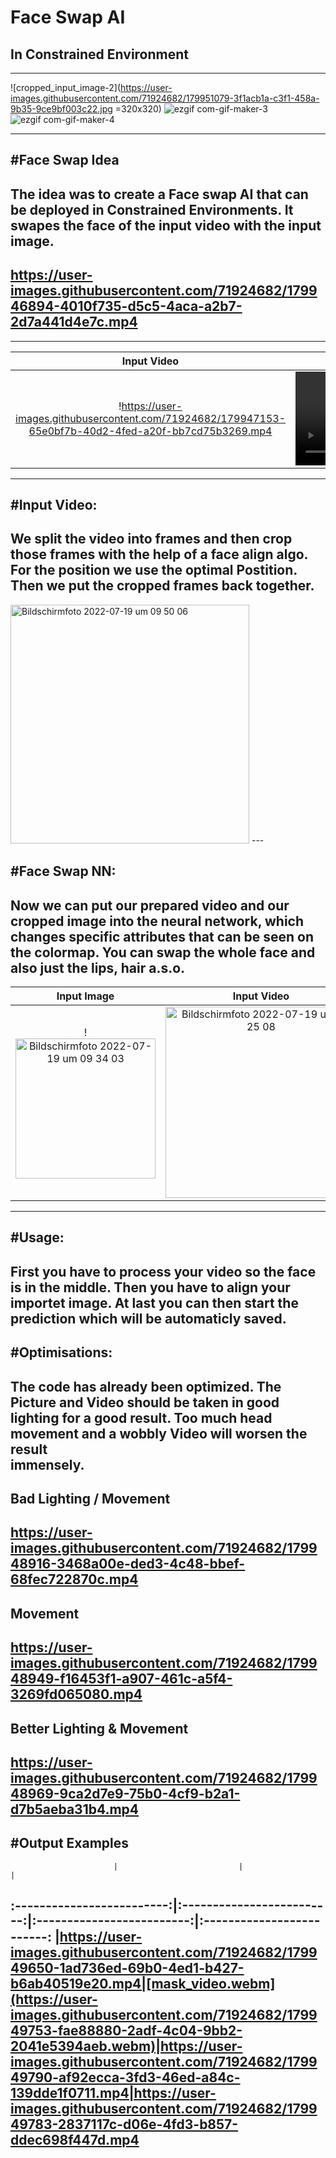 # Face Swap AI
## In Constrained Environment
---

![cropped_input_image-2](https://user-images.githubusercontent.com/71924682/179951079-3f1acb1a-c3f1-458a-9b35-9ce9bf003c22.jpg =320x320)
![ezgif com-gif-maker-3](https://user-images.githubusercontent.com/71924682/179952109-f0e9c279-a1b7-4daa-805e-8051fa8115ae.gif)
![ezgif com-gif-maker-4](https://user-images.githubusercontent.com/71924682/179952116-24957de3-5ded-4be2-b723-8fb258449cc6.gif)






---
#Face Swap Idea
---
The idea was to create a Face swap AI that can be deployed in Constrained Environments. 
It swapes the face of the input video with the input image.
---
https://user-images.githubusercontent.com/71924682/179946894-4010f735-d5c5-4aca-a2b7-2d7a441d4e7c.mp4
---

---
Input Video                |  Processed Video
:-------------------------:|:-------------------------:
!https://user-images.githubusercontent.com/71924682/179947153-65e0bf7b-40d2-4fed-a20f-bb7cd75b3269.mp4   |  ![video3.webm](https://user-images.githubusercontent.com/71924682/179947249-bdb5cee7-4369-42df-bcf5-72427aa3ed9f.webm)

---
#Input Video:
---
We split the video into frames
and then crop those frames with
the help of a face align algo.
For the position we use the
optimal Postition. Then we
put the cropped frames
back together. 
---
<img width="382" alt="Bildschirmfoto 2022-07-19 um 09 50 06" src="https://user-images.githubusercontent.com/71924682/179947822-515b0fb6-5ee5-4456-be51-687fd9fc7395.png">
---

#Face Swap NN:
---
Now we can put our prepared video and our cropped image into the neural network, which changes specific attributes that can be seen on the colormap. You can swap the whole face and also just the lips, hair a.s.o.
---
Input Image                | Input Video               | Output Video
:-------------------------:|:-------------------------:|:-------------------------:
|!<img width="224" alt="Bildschirmfoto 2022-07-19 um 09 34 03" src="https://user-images.githubusercontent.com/71924682/179948115-4ea8c375-3698-4f35-a2f3-b11e0a11691a.png">|<img width="306" alt="Bildschirmfoto 2022-07-19 um 09 25 08" src="https://user-images.githubusercontent.com/71924682/179948200-c40981cf-b60f-4827-85c9-a378e02c742e.png">|<img width="306" alt="Bildschirmfoto 2022-07-19 um 09 38 37" src="https://user-images.githubusercontent.com/71924682/179948303-41423ed1-59e0-4848-b9de-c5639f1e8d97.png">
---
#Usage:
---
First you have to process your video so 
the face is in the middle. Then you have 
to align your importet image. At last you 
can then start the prediction which will 
be automaticly saved.
---
#Optimisations:
---
The code has already been optimized. The Picture
and Video should be taken in good lighting
for a good result. Too much head movement
and a wobbly Video will worsen the result <br>
immensely.
---
## Bad Lighting / Movement
https://user-images.githubusercontent.com/71924682/179948916-3468a00e-ded3-4c48-bbef-68fec722870c.mp4
---
## Movement
https://user-images.githubusercontent.com/71924682/179948949-f16453f1-a907-461c-a5f4-3269fd065080.mp4
---
## Better Lighting & Movement
https://user-images.githubusercontent.com/71924682/179948969-9ca2d7e9-75b0-4cf9-b2a1-d7b5aeba31b4.mp4
---
#Output Examples
---  
                           |                           |                           |
:-------------------------:|:-------------------------:|:-------------------------:|:-------------------------:
|https://user-images.githubusercontent.com/71924682/179949650-1ad736ed-69b0-4ed1-b427-b6ab40519e20.mp4|[mask_video.webm](https://user-images.githubusercontent.com/71924682/179949753-fae88880-2adf-4c04-9bb2-2041e5394aeb.webm)|https://user-images.githubusercontent.com/71924682/179949790-af92ecca-3fd3-46ed-a84c-139dde1f0711.mp4|https://user-images.githubusercontent.com/71924682/179949783-2837117c-d06e-4fd3-b857-ddec698f447d.mp4
---







